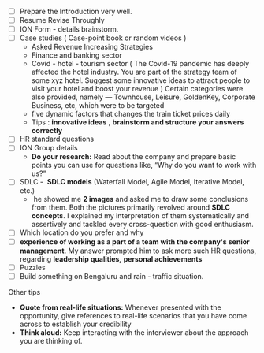 
- [ ] Prepare the Introduction very well. 
- [ ] Resume Revise Throughly
- [ ] ION Form - details brainstorm.
- [ ] Case studies ( Case-point book or random videos )
	- Asked Revenue Increasing Strategies 
	- Finance and banking sector
	- Covid - hotel - tourism sector ( The Covid-19 pandemic has deeply affected the hotel industry. You are part of the strategy team of some xyz hotel. Suggest some innovative ideas to attract people to visit your hotel and boost your revenue ) Certain categories were also provided, namely — Townhouse, Leisure, GoldenKey, Corporate Business, etc, which were to be targeted
	- five dynamic factors that changes the train ticket prices daily
	- Tips : **innovative ideas** , **brainstorm and structure your answers correctly**
- [ ] HR standard questions 
- [ ] ION Group details 
	- **Do your research:** Read about the company and prepare basic points you can use for questions like, “Why do you want to work with us?”
- [ ] SDLC -  **SDLC models** (Waterfall Model, Agile Model, Iterative Model, etc.)
	-  he showed me **2 images** and asked me to draw some conclusions from them. Both the pictures primarily revolved around **SDLC concepts**. I explained my interpretation of them systematically and assertively and tackled every cross-question with good enthusiasm.
- [ ] Which location do you prefer and why 
- [ ] **experience of working as a part of a team with the company's senior management**. My answer prompted him to ask more such HR questions, regarding **leadership qualities,** **personal achievements**
- [ ] Puzzles
- [ ] Build something on Bengaluru and rain - traffic situation. 

Other tips 

- **Quote from real-life situations:** Whenever presented with the opportunity, give references to real-life scenarios that you have come across to establish your credibility
- **Think aloud:** Keep interacting with the interviewer about the approach you are thinking of.